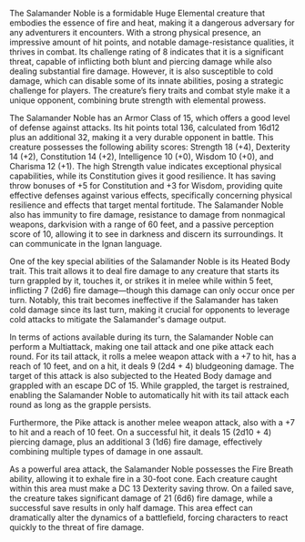 The Salamander Noble is a formidable Huge Elemental creature that embodies the essence of fire and heat, making it a dangerous adversary for any adventurers it encounters. With a strong physical presence, an impressive amount of hit points, and notable damage-resistance qualities, it thrives in combat. Its challenge rating of 8 indicates that it is a significant threat, capable of inflicting both blunt and piercing damage while also dealing substantial fire damage. However, it is also susceptible to cold damage, which can disable some of its innate abilities, posing a strategic challenge for players. The creature’s fiery traits and combat style make it a unique opponent, combining brute strength with elemental prowess.

The Salamander Noble has an Armor Class of 15, which offers a good level of defense against attacks. Its hit points total 136, calculated from 16d12 plus an additional 32, making it a very durable opponent in battle. This creature possesses the following ability scores: Strength 18 (+4), Dexterity 14 (+2), Constitution 14 (+2), Intelligence 10 (+0), Wisdom 10 (+0), and Charisma 12 (+1). The high Strength value indicates exceptional physical capabilities, while its Constitution gives it good resilience. It has saving throw bonuses of +5 for Constitution and +3 for Wisdom, providing quite effective defenses against various effects, specifically concerning physical resilience and effects that target mental fortitude. The Salamander Noble also has immunity to fire damage, resistance to damage from nonmagical weapons, darkvision with a range of 60 feet, and a passive perception score of 10, allowing it to see in darkness and discern its surroundings. It can communicate in the Ignan language.

One of the key special abilities of the Salamander Noble is its Heated Body trait. This trait allows it to deal fire damage to any creature that starts its turn grappled by it, touches it, or strikes it in melee while within 5 feet, inflicting 7 (2d6) fire damage—though this damage can only occur once per turn. Notably, this trait becomes ineffective if the Salamander has taken cold damage since its last turn, making it crucial for opponents to leverage cold attacks to mitigate the Salamander's damage output.

In terms of actions available during its turn, the Salamander Noble can perform a Multiattack, making one tail attack and one pike attack each round. For its tail attack, it rolls a melee weapon attack with a +7 to hit, has a reach of 10 feet, and on a hit, it deals 9 (2d4 + 4) bludgeoning damage. The target of this attack is also subjected to the Heated Body damage and grappled with an escape DC of 15. While grappled, the target is restrained, enabling the Salamander Noble to automatically hit with its tail attack each round as long as the grapple persists.

Furthermore, the Pike attack is another melee weapon attack, also with a +7 to hit and a reach of 10 feet. On a successful hit, it deals 15 (2d10 + 4) piercing damage, plus an additional 3 (1d6) fire damage, effectively combining multiple types of damage in one assault.

As a powerful area attack, the Salamander Noble possesses the Fire Breath ability, allowing it to exhale fire in a 30-foot cone. Each creature caught within this area must make a DC 13 Dexterity saving throw. On a failed save, the creature takes significant damage of 21 (6d6) fire damage, while a successful save results in only half damage. This area effect can dramatically alter the dynamics of a battlefield, forcing characters to react quickly to the threat of fire damage.